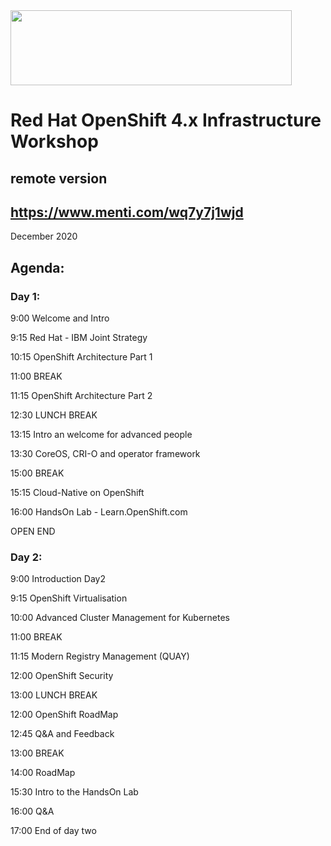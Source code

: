 <img src="https://github.com/alfbach/OCP_Arch/blob/master/logo.png" width="450" height="120">


# Red Hat OpenShift 4.x Infrastructure Workshop
## remote version

## https://www.menti.com/wq7y7j1wjd

December 2020

## Agenda:


### Day 1:

9:00		Welcome and Intro

9:15		Red Hat - IBM Joint Strategy

10:15   OpenShift Architecture Part 1

11:00		BREAK

11:15		OpenShift Architecture Part 2

12:30		LUNCH BREAK

13:15		Intro an welcome for advanced people

13:30		CoreOS, CRI-O and operator framework

15:00		BREAK

15:15		Cloud-Native on OpenShift

16:00		HandsOn Lab - Learn.OpenShift.com  

OPEN END


### Day 2:

9:00		Introduction Day2

9:15		OpenShift Virtualisation

10:00		Advanced Cluster Management for Kubernetes

11:00		BREAK

11:15		Modern Registry Management (QUAY)				

12:00		OpenShift Security

13:00		LUNCH BREAK

12:00		OpenShift RoadMap			

12:45		Q&A and Feedback

13:00		BREAK

14:00		RoadMap

15:30           Intro to the HandsOn Lab

16:00		Q&A

17:00		End of day two
